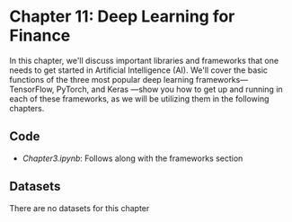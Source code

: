 # Chapter 11: Deep Learning for Finance

In this chapter, we'll discuss important libraries and frameworks that one needs to get started in Artificial Intelligence (AI). We'll cover the basic functions of the three most popular deep learning frameworks—TensorFlow, PyTorch, and Keras —show you how to get up and running in each of these frameworks, as we will be utilizing them in the following chapters.

## Code

- *Chapter3.ipynb*: Follows along with the frameworks section

## Datasets

There are no datasets for this chapter
